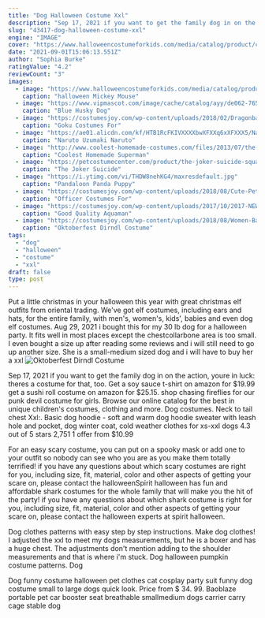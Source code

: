 ```yaml
---
title: "Dog Halloween Costume Xxl"
description: "Sep 17, 2021 if you want to get the family dog in on the action, youre in luck: theres a costume for that, too. Get a soy sauce t-shirt on amazon for $19.99 get a sushi roll costume on amazon for $25.15"
slug: "43417-dog-halloween-costume-xxl"
engine: "IMAGE"
cover: "https://www.halloweencostumeforkids.com/media/catalog/product/cache/1/image/650x/040ec09b1e35df139433887a97daa66f/3/2/3295644860_113415895.800x800_1.jpg"
date: "2021-09-01T15:06:13.551Z"
author: "Sophia Burke"
ratingValue: "4.2"
reviewCount: "3"
images:
  - image: "https://www.halloweencostumeforkids.com/media/catalog/product/cache/1/image/650x/040ec09b1e35df139433887a97daa66f/3/2/3295644860_113415895.800x800_1.jpg"
    caption: "halloween Mickey Mouse"
  - image: "https://www.vipmascot.com/image/cache/catalog/ayy/de062-765x1100h.jpg"
    caption: "Blue Husky Dog"
  - image: "https://costumesjoy.com/wp-content/uploads/2018/02/Dragonball-Dragon-Ball-Z-Kids-Son-Goku-Master-Roshi-Shirts-Pants-Jacket-Cosplay-Costume-Halloween-Kongfu-7.jpg"
    caption: "Goku Costumes For"
  - image: "https://ae01.alicdn.com/kf/HTB1RcFKIVXXXXbwXFXXq6xXFXXX5/Naruto-Uzumaki-Naruto-Sage-Cosplay-costume-for-Halloween-Christmas-day-Role-playing-Party-for-adult-man.jpg"
    caption: "Naruto Uzumaki Naruto"
  - image: "http://www.coolest-homemade-costumes.com/files/2013/07/the-super-couple-48685.JPG"
    caption: "Coolest Homemade Superman"
  - image: "https://petcostumecenter.com/product/the-joker-suicide-squad-dog-costume/580668_PS_The_Joker.jpg"
    caption: "The Joker Suicide"
  - image: "https://i.ytimg.com/vi/THDW8nehKG4/maxresdefault.jpg"
    caption: "Pandaloon Panda Puppy"
  - image: "https://costumesjoy.com/wp-content/uploads/2018/08/Cute-Pet-Cat-Clothes-Costume-Clothes-for-Small-Cat-Coats-Jackets-Spring-Autumn-Warm-Cat-Puppy.jpg"
    caption: "Officer Costumes For"
  - image: "https://costumesjoy.com/wp-content/uploads/2017/10/2017-NEW-ARRIVAL-Deluxe-Child-Muscle-Dawn-of-Justice-Aquaman-Halloween-Costume-Boys-DC-Justice-League-4.jpg"
    caption: "Good Quality Aquaman"
  - image: "https://costumesjoy.com/wp-content/uploads/2018/08/Women-Bavarian-Oktoberfest-Dirndl-Costume-Beer-Festival-Mardi-Gras-Ladies-Sexy-Funny-Dress-Long-Outfit-For-1.jpg"
    caption: "Oktoberfest Dirndl Costume"
tags:
  - "dog"
  - "halloween"
  - "costume"
  - "xxl"
draft: false
type: post
---
```


Put a little christmas in your halloween this year with great christmas elf outfits from oriental trading. We've got elf costumes, including ears and hats, for the entire family, with men's, women's, kids', babies and even dog elf costumes. Aug 29, 2021 i bought this for my 30 lb dog for a halloween party. It fits well in most places except the chestcollarbone area is too small. I even bought a size up after reading some reviews and i will still need to go up another size. She is a small-medium sized dog and i will have to buy her a xxl
![Oktoberfest Dirndl Costume](https://costumesjoy.com/wp-content/uploads/2018/08/Women-Bavarian-Oktoberfest-Dirndl-Costume-Beer-Festival-Mardi-Gras-Ladies-Sexy-Funny-Dress-Long-Outfit-For-1.jpg "Oktoberfest Dirndl Costume")

Sep 17, 2021 if you want to get the family dog in on the action, youre in luck: theres a costume for that, too. Get a soy sauce t-shirt on amazon for $19.99 get a sushi roll costume on amazon for $25.15. shop chasing fireflies for our punk devil costume for girls. Browse our online catalog for the best in unique children&#39;s costumes, clothing and more.  Dog costumes. Neck to tail chest Xxl:. Basic dog hoodie - soft and warm dog hoodie sweater with leash hole and pocket, dog winter coat, cold weather clothes for xs-xxl dogs 4.3 out of 5 stars 2,751 1 offer from $10.99
<!--inArticleAds-->

<!--galleryOne-->

For an easy scary costume, you can put on a spooky mask or add one to your outfit so nobody can see who you are as you make them totally terrified! if you have any questions about which scary costumes are right for you, including size, fit, material, color and other aspects of getting your scare on, please contact the halloweenSpirit halloween has fun and affordable shark costumes for the whole family that will make you the hit of the party! if you have any questions about which shark costume is right for you, including size, fit, material, color and other aspects of getting your scare on, please contact the halloween experts at spirit halloween.
<!--inArticleAds-->

<!--galleryTwo-->

Dog clothes patterns with easy step by step instructions. Make dog clothes!  I adjusted the xxl to meet my dogs measurements, but he is a boxer and has a huge chest. The adjustments don't mention adding to the shoulder measurements and that is where i'm stuck. Dog halloween pumpkin costume patterns. Dog
<!--galleryThree-->

Dog funny costume halloween pet clothes cat cosplay party suit funny dog costume small to large dogs quick look. Price from $ 34. 99. Baoblaze portable pet car booster seat breathable smallmedium dogs carrier carry cage stable dog